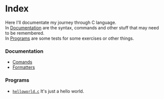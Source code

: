 # Index

Here I'll documentate my journey through C language.  
In [Documentation](#documentation) are the syntax, commands and other stuff that may need to be remembered.  
In [Programs](#programs) are some tests for some exercises or other things.

### Documentation
- [Comands](/documentation/commands.md)
- [Formatters](/documentation/formatters.md)


### Programs
- [`helloworld.c`](src/helloworld.c) It's just a hello world.
